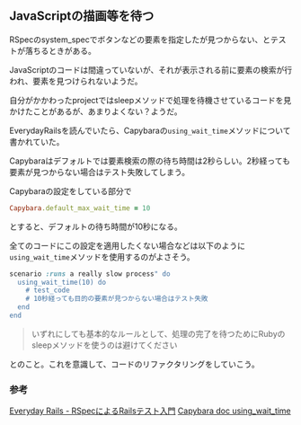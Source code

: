 ## JavaScriptの描画等を待つ

RSpecのsystem_specでボタンなどの要素を指定したが見つからない、とテストが落ちるときがある。

JavaScriptのコードは間違っていないが、それが表示される前に要素の検索が行われ、要素を見つけられないようだ。

自分がかかわったprojectではsleepメソッドで処理を待機させているコードを見かけたことがあるが、あまりよくない？ようだ。

EverydayRailsを読んでいたら、Capybaraの`using_wait_time`メソッドについて書かれていた。

Capybaraはデフォルトでは要素検索の際の待ち時間は2秒らしい。2秒経っても要素が見つからない場合はテスト失敗してしまう。

Capybaraの設定をしている部分で

```ruby
Capybara.default_max_wait_time = 10
```

とすると、デフォルトの待ち時間が10秒になる。

全てのコードにこの設定を適用したくない場合などは以下のように`using_wait_time`メソッドを使用するのがよさそう。

```ruby
scenario :runs a really slow process" do
  using_wait_time(10) do
    # test_code
    # 10秒経っても目的の要素が見つからない場合はテスト失敗
  end
end
```

> いずれにしても基本的なルールとして、処理の完了を待つためにRubyのsleepメソッドを使うのは避けてください

とのこと。これを意識して、コードのリファクタリングをしていこう。



### 参考
[Everyday Rails - RSpecによるRailsテスト入門](https://leanpub.com/everydayrailsrspec-jp)
[Capybara doc using_wait_time](https://www.rubydoc.info/gems/capybara/Capybara.using_wait_time)
